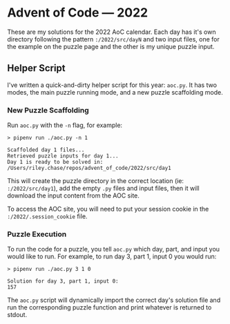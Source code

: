 # Advent of Code — 2022

These are my solutions for the 2022 AoC calendar. Each day has it's own directory following the pattern
`:/2022/src/dayN` and two input files, one for the example on the puzzle page and the other is my unique puzzle input.

## Helper Script

I've written a quick-and-dirty helper script for this year: `aoc.py`. It has two modes, the main puzzle running mode,
and a new puzzle scaffolding mode.

### New Puzzle Scaffolding

Run `aoc.py` with the `-n` flag, for example:

```console
> pipenv run ./aoc.py -n 1

Scaffolded day 1 files...
Retrieved puzzle inputs for day 1...
Day 1 is ready to be solved in:
/Users/riley.chase/repos/advent_of_code/2022/src/day1
```

This will create the puzzle directory in the correct location (ie: `:/2022/src/day1`), add the empty `.py` files and
input files, then it will download the input content from the AOC site.

To access the AOC site, you will need to put your session cookie in the `:/2022/.session_cookie` file.

### Puzzle Execution

To run the code for a puzzle, you tell `aoc.py` which day, part, and input you would like to run. For example, to run
day 3, part 1, input 0 you would run:

```console
> pipenv run ./aoc.py 3 1 0

Solution for day 3, part 1, input 0:
157
```

The `aoc.py` script will dynamically import the correct day's solution file and run the corresponding puzzle function
and print whatever is returned to stdout.
